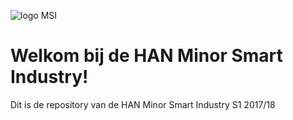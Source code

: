 ![logo MSI](https://github.com/minorsmart/sep2017/blob/master/images/logo%202%20png%20transperent.png)

# Welkom bij de HAN Minor Smart Industry!


Dit is de repository van de HAN Minor Smart Industry S1 2017/18
